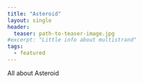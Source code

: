 ```yaml
---
title: "Asteroid"
layout: single
header:
  teaser: path-to-teaser-image.jpg
#excerpt: "Little info about multistrand"
tags:
  - featured
---
```


All about Asteroid
